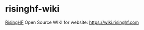 # risinghf-wiki
[RisingHF](https://www.risinghf.com/) Open Source WIKI for website: https://wiki.risinghf.com

